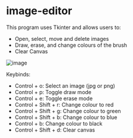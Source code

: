 # image-editor

This program uses Tkinter and allows users to:
- Open, select, move and delete images
- Draw, erase, and change colours of the brush                                           
- Clear Canvas

![image](https://user-images.githubusercontent.com/112285076/223603501-9c6af1b7-cfd9-4ab8-8673-dfdfde1211a2.png)

Keybinds:
- Control + o: Select an image (jpg or png)
- Control + p: Toggle draw mode
- Control + e: Toggle erase mode
- Control + Shift + r: Change colour to red
- Control + Shift + g: Change colour to green
- Control + Shift + b: Change colour to blue
- Control + b: Change colour to black
- Control + Shift + d: Clear canvas
